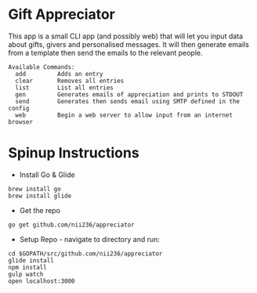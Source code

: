 # Gift Appreciator

This app is a small CLI app (and possibly web) that will let you input data about gifts, givers and personalised messages. It will then generate emails from a template then send the emails to the relevant people.
```
Available Commands:
  add         Adds an entry
  clear       Removes all entries
  list        List all entries
  gen         Generates emails of appreciation and prints to STDOUT
  send        Generates then sends email using SMTP defined in the config
  web         Begin a web server to allow input from an internet browser
```

# Spinup Instructions

- Install Go & Glide

```
brew install go
brew install glide
```

- Get the repo

```
go get github.com/nii236/appreciator
```

- Setup Repo - navigate to directory and run:

```
cd $GOPATH/src/github.com/nii236/appreciator
glide install
npm install
gulp watch
open localhost:3000
```
